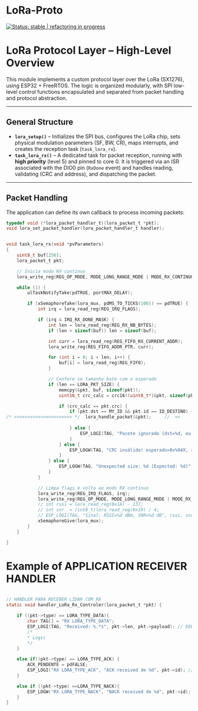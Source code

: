 # LoRa-Proto 

[![Status: stable | refactoring in progress](https://img.shields.io/badge/Status-stable%20%7C%20refactoring%20in%20progress-green.svg)](https://github.com/bbzaffari/Cooling-Link-Controller)

# LoRa Protocol Layer – High-Level Overview

This module implements a custom protocol layer over the LoRa (SX1276), using ESP32 + FreeRTOS. The logic is organized modularly, with SPI low-level control functions encapsulated and separated from packet handling and protocol abstraction.

---

## General Structure

- **`lora_setup()`** – Initializes the SPI bus, configures the LoRa chip, sets physical modulation parameters (SF, BW, CR), maps interrupts, and creates the reception task (`task_lora_rx`).
- **`task_lora_rx()`** – A dedicated task for packet reception, running with **high priority** (level 5) and pinned to core 0. It is triggered via an ISR associated with the DIO0 pin (`RxDone` event) and handles reading, validating (CRC and address), and dispatching the packet.

---

## Packet Handling

The application can define its own callback to process incoming packets:

```c
typedef void (*lora_packet_handler_t)(lora_packet_t *pkt);
void lora_set_packet_handler(lora_packet_handler_t handler);
```

```c

void task_lora_rx(void *pvParameters)
{
    uint8_t buf[256];
    lora_packet_t pkt;

    // Inicia modo RX contínuo
    lora_write_reg(REG_OP_MODE, MODE_LONG_RANGE_MODE | MODE_RX_CONTINUOUS);

    while (1) {
        ulTaskNotifyTake(pdTRUE, portMAX_DELAY);

        if (xSemaphoreTake(lora_mux, pdMS_TO_TICKS(100)) == pdTRUE) {
            int irq = lora_read_reg(REG_IRQ_FLAGS);

            if (irq & IRQ_RX_DONE_MASK) {
                int len = lora_read_reg(REG_RX_NB_BYTES);
                if (len > sizeof(buf)) len = sizeof(buf);

                int curr = lora_read_reg(REG_FIFO_RX_CURRENT_ADDR);
                lora_write_reg(REG_FIFO_ADDR_PTR, curr);

                for (int i = 0; i < len; i++) {
                    buf[i] = lora_read_reg(REG_FIFO);
                }

                // Confere se tamanho bate com o esperado
                if (len == LORA_PKT_SIZE) {
                    memcpy(&pkt, buf, sizeof(pkt));
                    uint16_t crc_calc = crc16((uint8_t*)&pkt, sizeof(pkt) - sizeof(pkt.crc));

                    if (crc_calc == pkt.crc) {
                        if (pkt.dst == MY_ID && pkt.id == ID_DESTINO) {
/* >>>>>>>>>>>>>>>>>>>>>> */  lora_handle_packet(&pkt);     //  <<
                            
                        } else {
                            ESP_LOGI(TAG, "Pacote ignorado (dst=%d, eu sou %d)", pkt.dst, MY_ID);
                        }
                    } else {
                        ESP_LOGW(TAG, "CRC inválido! esperado=0x%04X, recebido=0x%04X", crc_calc, pkt.crc);
                    }
                } else {
                    ESP_LOGW(TAG, "Unexpected size: %d (Expected: %d)", len, LORA_PKT_SIZE);
                }
            }

            // Limpa flags e volta ao modo RX contínuo
            lora_write_reg(REG_IRQ_FLAGS, irq);
            lora_write_reg(REG_OP_MODE, MODE_LONG_RANGE_MODE | MODE_RX_CONTINUOUS);
            // int rssi = lora_read_reg(0x1A) - 137;
            // int snr  = (int8_t)lora_read_reg(0x19) / 4;
            // ESP_LOGI(TAG, "Sinal: RSSI=%d dBm, SNR=%d dB", rssi, snr);
            xSemaphoreGive(lora_mux);
        }
    }

}
````
# Example of APPLICATION RECEIVER HANDLER
```c

// HANDLER PARA RECEBER LIDAR COM RX
static void handler_LoRa_Rx_Controler(lora_packet_t *pkt) {

    if ((pkt->type) == LORA_TYPE_DATA){   
        char TAG[] = "RX LORA_TYPE_DATA";
        ESP_LOGI(TAG, "Received: %.*s", pkt->len, pkt->payload); // DEBUG
        /*
        * Logic
        */
    }

    else if((pkt->type) == LORA_TYPE_ACK) {
        ACK_PENDENTE = pdFALSE; 
        ESP_LOGI("RX LORA_TYPE_ACK", "ACK received de %d", pkt->id); // DEBUG
    }

    else if ((pkt->type) ==LORA_TYPE_NACK){
        ESP_LOGW("RX LORA_TYPE_NACK", "NACK received de %d", pkt->id); // DEBUG
    }      
}
````
